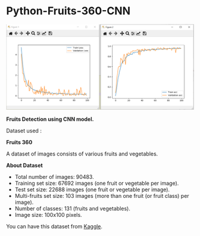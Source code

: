 # Python-Fruits-360-CNN
<img src="./img/result.PNG"></img>

<strong>Fruits Detection using CNN model.</strong>

Dataset used :

<strong>Fruits 360</strong>

A dataset of images consists of various fruits and vegetables.

<strong>About Dataset</strong>
<ul>
<li>Total number of images: 90483.</li>

<li>Training set size: 67692 images (one fruit or vegetable per image).</li>

<li>Test set size: 22688 images (one fruit or vegetable per image).</li>

<li>Multi-fruits set size: 103 images (more than one fruit (or fruit class) per image).</li>

<li>Number of classes: 131 (fruits and vegetables).</li>

<li>Image size: 100x100 pixels.</li>
</ul>

You can have this dataset from <a href="https://www.kaggle.com/moltean/fruits">Kaggle</a>.
